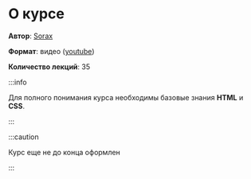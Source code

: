 # О курсе
**Автор**: [Sorax](https://www.youtube.com/@artsorax)

**Формат**: видео ([youtube](https://www.youtube.com/playlist?list=PL363QX7S8MfSxcHzvkNEqMYbOyhLeWwem))

**Количество лекций**: 35

:::info

Для полного понимания курса необходимы базовые знания **HTML** и **CSS**.

:::

:::caution

Курс еще не до конца оформлен

:::